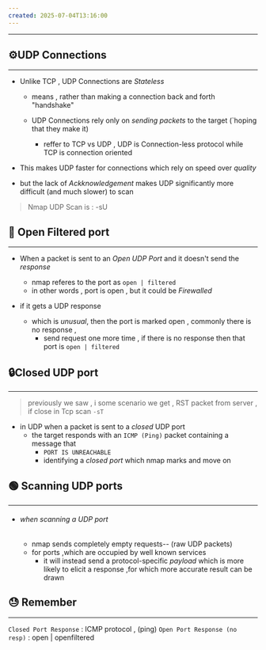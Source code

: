 ```yaml
---
created: 2025-07-04T13:16:00
---
```

---

##  ⚙️UDP Connections
---
* Unlike TCP , UDP Connections are *Stateless* 
	* means , rather than making a connection back and forth "handshake" 
	  
	* UDP Connections rely only on *sending packets* to the target (`hoping that they make it)
		* reffer to TCP vs UDP , UDP is Connection-less protocol while TCP is connection oriented

* This makes UDP faster for connections which rely on speed over *quality*
* but the lack of *Ackknowledgement* makes UDP significantly more difficult (and much slower) to scan 
 > Nmap UDP Scan is : -sU

## 📂 Open Filtered port
---
* When a packet is sent to an *Open UDP Port* and it doesn't send the *response*
	* nmap referes to the port as `open | filtered`
	* in other words , port is open , but it could be *Firewalled*

* if it gets a UDP response 
	* which is *unusual*, then the port is marked open , commonly there is no response ,
		* send request one more time , if there is no response then that port is `open | filtered`


## 🔒Closed UDP port 
---
> previously we saw , i some scenario we get , RST packet from server , if close in Tcp scan `-sT`

* in UDP when a packet is sent to a *closed* UDP port 
	* the target responds with an `ICMP (Ping)` packet containing a message that 
		* `PORT IS UNREACHABLE`
		* identifying a *closed port* which nmap marks and move on 



## 🟢 Scanning UDP ports 
---
* ###### when scanning a UDP port
	* nmap sends completely empty requests-- (raw UDP packets)
	* for ports ,which are occupied by well known services
		* it will instead send a protocol-specific *payload* which is more likely to elicit a response ,for which more accurate result can be drawn


## 😓 Remember 
---
`Closed Port Response` : ICMP protocol , (ping)
`Open Port Response (no resp)` : open | openfiltered